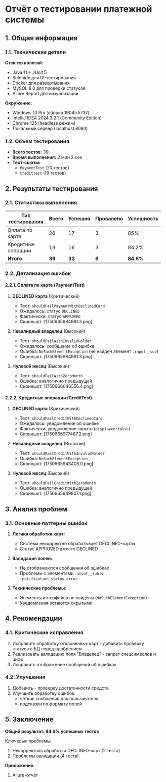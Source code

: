 # Отчёт о тестировании платежной системы

## 1. Общая информация

### 1.1. Технические детали
**Стек технологий:**
- Java 11 + JUnit 5
- Selenide для UI-тестирования
- Docker для развертывания
- MySQL 8.0 для проверки статусов
- Allure Report для визуализации

**Окружение:**
- Windows 10 Pro (сборка 19045.5737)
- IntelliJ IDEA 2024.3.2.1 (Community Edition)
- Chrome 125 (headless режим)
- Локальный сервер (localhost:8080)

### 1.2. Объем тестирования
- **Всего тестов:** 39
- **Время выполнения:** 2 мин 2 сек
- **Тест-сьюты:**
   - `PaymentTest` (20 тестов)
   - `CreditTest` (19 тестов)

## 2. Результаты тестирования

### 2.1. Статистика выполнения

| Тип тестирования       | Всего | Успешно | Провалено | Успешность |
|------------------------|-------|---------|-----------|------------|
| Оплата по карте        | 20    | 17      | 3         | 85%        |
| Кредитные операции     | 19    | 16      | 3         | 84.2%      |
| **Итого**             | **39**| **33**  | **6**     | **84.6%**  |

### 2.2. Детализация ошибок

#### 2.2.1. Оплата по карте (PaymentTest)
1. **DECLINED карта** (Критический)
   - Тест: `shouldFailPaymentWithDeclinedCard`
   - Ожидалось: статус `DECLINED`
   - Фактически: статус `APPROVED`
   - Скриншот: [1750665984981.3.png]

2. **Невалидный владелец** (Высокий)
   - Тест: `shouldFailWithInvalidHolder`
   - Ожидалось: сообщение об ошибке
   - Ошибка: `NoSuchElementException` (не найден элемент `.input__sub`)
   - Скриншот: [1750665984981.3.png]

3. **Нулевой месяц** (Высокий)
   - Тест: `shouldFailWithZeroMonth`
   - Ошибка: аналогично предыдущей
   - Скриншот: [1750666046556.4.png]

#### 2.2.2. Кредитные операции (CreditTest)
1. **DECLINED карта** (Критический)
   - Тест: `shouldFailCreditWithDeclinedCard`
   - Ожидалось: уведомление об ошибке
   - Фактически: уведомление скрыто (`displayed:false`)
   - Скриншот: [1750665977487.2.png]

2. **Невалидный владелец** (Высокий)
   - Тест: `shouldFailCreditWithInvalidHolder`
   - Ошибка: `NoSuchElementException`
   - Скриншот: [1750665943408.0.png]

3. **Нулевой месяц** (Высокий)
   - Тест: `shouldFailCreditWithZeroMonth`
   - Ошибка: аналогично предыдущей
   - Скриншот: [1750665949807.1.png]

## 3. Анализ проблем

### 3.1. Основные паттерны ошибок
1. **Логика обработки карт:**
   - Система некорректно обрабатывает DECLINED-карты
   - Статус APPROVED вместо DECLINED

2. **Валидация полей:**
   - Не отображаются сообщения об ошибках
   - Проблемы с элементами `.input__sub` и `.notification_status_error`

3. **Технические проблемы:**
   - Элементы интерфейса не найдены (`NoSuchElementException`)
   - Уведомления остаются скрытыми

## 4. Рекомендации

### 4.1. Критические исправления
1. Исправить обработку отклонённых карт - добавить проверку статуса в БД перед одобрением
2. Реализовать валидацию поля "Владелец" - запрет спецсимволов и цифр
3. Исправить отображение сообщений об ошибках

### 4.2. Улучшения
1. Добавить - проверку достаточности средств        
2. Улучшить обработку ошибок:
    - чёткие сообщения для пользователя
    - подсказки по формату полей

## 5. Заключение
**Общий результат: 84.6% успешных тестов**

Ключевые проблемы:

1. Некорректная обработка DECLINED-карт (2 теста)
2. Проблемы валидации (4 теста)

**Приложения**:
1. Allure-отчёт